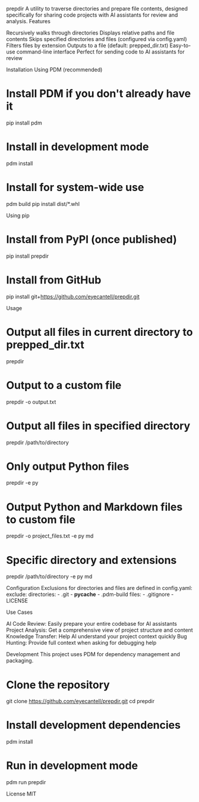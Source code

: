 prepdir
A utility to traverse directories and prepare file contents, designed specifically for sharing code projects with AI assistants for review and analysis.
Features

Recursively walks through directories
Displays relative paths and file contents
Skips specified directories and files (configured via config.yaml)
Filters files by extension
Outputs to a file (default: prepped_dir.txt)
Easy-to-use command-line interface
Perfect for sending code to AI assistants for review

Installation
Using PDM (recommended)
# Install PDM if you don't already have it
pip install pdm

# Install in development mode
pdm install

# Install for system-wide use
pdm build
pip install dist/*.whl

Using pip
# Install from PyPI (once published)
pip install prepdir

# Install from GitHub
pip install git+https://github.com/eyecantell/prepdir.git

Usage
# Output all files in current directory to prepped_dir.txt
prepdir

# Output to a custom file
prepdir -o output.txt

# Output all files in specified directory
prepdir /path/to/directory

# Only output Python files
prepdir -e py

# Output Python and Markdown files to custom file
prepdir -o project_files.txt -e py md

# Specific directory and extensions
prepdir /path/to/directory -e py md

Configuration
Exclusions for directories and files are defined in config.yaml:
exclude:
  directories:
    - .git
    - __pycache__
    - .pdm-build
  files:
    - .gitignore
    - LICENSE

Use Cases

AI Code Review: Easily prepare your entire codebase for AI assistants
Project Analysis: Get a comprehensive view of project structure and content
Knowledge Transfer: Help AI understand your project context quickly
Bug Hunting: Provide full context when asking for debugging help

Development
This project uses PDM for dependency management and packaging.
# Clone the repository
git clone https://github.com/eyecantell/prepdir.git
cd prepdir

# Install development dependencies
pdm install

# Run in development mode
pdm run prepdir

License
MIT

